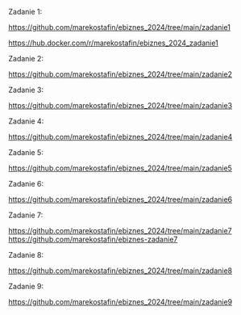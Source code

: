 Zadanie 1:

https://github.com/marekostafin/ebiznes_2024/tree/main/zadanie1

https://hub.docker.com/r/marekostafin/ebiznes_2024_zadanie1


Zadanie 2:

https://github.com/marekostafin/ebiznes_2024/tree/main/zadanie2


Zadanie 3:

https://github.com/marekostafin/ebiznes_2024/tree/main/zadanie3


Zadanie 4:

https://github.com/marekostafin/ebiznes_2024/tree/main/zadanie4

Zadanie 5:

https://github.com/marekostafin/ebiznes_2024/tree/main/zadanie5

Zadanie 6:

https://github.com/marekostafin/ebiznes_2024/tree/main/zadanie6

Zadanie 7:

https://github.com/marekostafin/ebiznes_2024/tree/main/zadanie7
https://github.com/marekostafin/ebiznes-zadanie7

Zadanie 8:

https://github.com/marekostafin/ebiznes_2024/tree/main/zadanie8

Zadanie 9:

https://github.com/marekostafin/ebiznes_2024/tree/main/zadanie9

